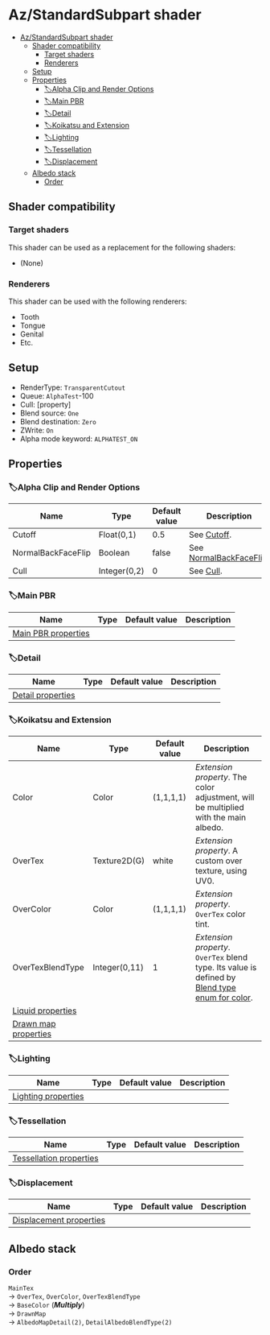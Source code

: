 # Az/StandardSubpart shader

- [Az/StandardSubpart shader](#azstandardsubpart-shader)
  - [Shader compatibility](#shader-compatibility)
    - [Target shaders](#target-shaders)
    - [Renderers](#renderers)
  - [Setup](#setup)
  - [Properties](#properties)
    - [🏷️Alpha Clip and Render Options](#️alpha-clip-and-render-options)
    - [🏷️Main PBR](#️main-pbr)
    - [🏷️Detail](#️detail)
    - [🏷️Koikatsu and Extension](#️koikatsu-and-extension)
    - [🏷️Lighting](#️lighting)
    - [🏷️Tessellation](#️tessellation)
    - [🏷️Displacement](#️displacement)
  - [Albedo stack](#albedo-stack)
    - [Order](#order)

## Shader compatibility
### Target shaders
This shader can be used as a replacement for the following shaders:
- (None)

### Renderers
This shader can be used with the following renderers:
- Tooth
- Tongue
- Genital
- Etc.

## Setup
- RenderType: `TransparentCutout`
- Queue: `AlphaTest`-100
- Cull: [property]
- Blend source: `One`
- Blend destination: `Zero`
- ZWrite: `On`
- Alpha mode keyword: `ALPHATEST_ON`

## Properties
### 🏷️Alpha Clip and Render Options
| Name               | Type         | Default value | Description                                                                                                    |
| ------------------ | ------------ | ------------- | -------------------------------------------------------------------------------------------------------------- |
| Cutoff             | Float(0,1)   | 0.5           | See [Cutoff](../common/alpha_clip_and_render_options_property_descriptions.md#cutoff).                         |
| NormalBackFaceFlip | Boolean      | false         | See [NormalBackFaceFlip](../common/alpha_clip_and_render_options_property_descriptions.md#normalbackfaceflip). |
| Cull               | Integer(0,2) | 0             | See [Cull](../common/alpha_clip_and_render_options_property_descriptions.md#cull).                             |

### 🏷️Main PBR
| Name                                          | Type | Default value | Description |
| --------------------------------------------- | ---- | ------------- | ----------- |
| [Main PBR properties](main_pbr_properties.md) |      |               |             |

### 🏷️Detail            
| Name                                      | Type | Default value | Description |
| ----------------------------------------- | ---- | ------------- | ----------- |
| [Detail properties](detail_properties.md) |      |               |             |

### 🏷️Koikatsu and Extension
| Name                                            | Type          | Default value | Description                                                                                                                                         |
| ----------------------------------------------- | ------------- | ------------- | --------------------------------------------------------------------------------------------------------------------------------------------------- |
| Color                                           | Color         | (1,1,1,1)     | *Extension property*. The color adjustment, will be multiplied with the main albedo.                                                                |
| OverTex                                         | Texture2D(G)  | white         | *Extension property*. A custom over texture, using UV0.                                                                                             |
| OverColor                                       | Color         | (1,1,1,1)     | *Extension property*. `OverTex` color tint.                                                                                                         |
| OverTexBlendType                                | Integer(0,11) | 1             | *Extension property*. `OverTex` blend type. Its value is defined by [Blend type enum for color](../common/blend_type.md#blend-type-enum-for-color). |
| [Liquid properties](liquid_properties.md)       |               |               |                                                                                                                                                     |
| [Drawn map properties](drawn_map_properties.md) |               |               |                                                                                                                                                     |

### 🏷️Lighting
| Name                                          | Type | Default value | Description |
| --------------------------------------------- | ---- | ------------- | ----------- |
| [Lighting properties](lighting_properties.md) |      |               |             |

### 🏷️Tessellation
| Name                                                  | Type | Default value | Description |
| ----------------------------------------------------- | ---- | ------------- | ----------- |
| [Tessellation properties](tessellation_properties.md) |      |               |             |

### 🏷️Displacement
| Name                                                  | Type | Default value | Description |
| ----------------------------------------------------- | ---- | ------------- | ----------- |
| [Displacement properties](displacement_properties.md) |      |               |             |

## Albedo stack 
### Order
`MainTex`  
-> `OverTex`, `OverColor`, `OverTexBlendType`   
-> `BaseColor` (***Multiply***)  
-> `DrawnMap`  
-> `AlbedoMapDetail(2)`, `DetailAlbedoBlendType(2)`
